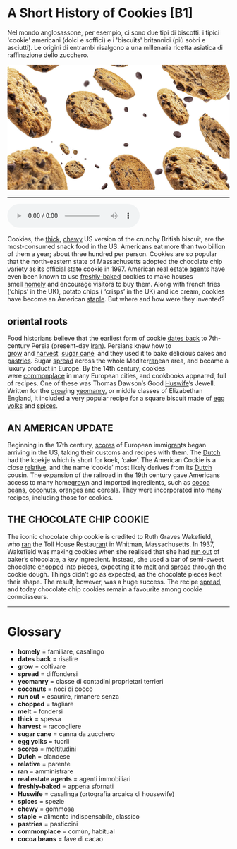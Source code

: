 # A Short History of Cookies   [B1]

Nel mondo anglosassone, per esempio, ci sono due tipi di biscotti: i tipici 'cookie' americani (dolci e soffici) e i 'biscuits' britannici (più sobri e asciutti). Le origini di entrambi risalgono a una millenaria ricetta asiatica di raffinazione dello zucchero.

![](A%20Short%20History%20of%20Cookies.jpg)

--------------

<div>
<audio controls autoplay>
    <source src="https://raw.githubusercontent.com/dartie/speakup/main/2023-03/A%20Short%20History%20of%20Cookies.mp3" type="audio/mpeg">
</audio>
</div>


Cookies, the [thick](## "spessa"), [chewy](## "gommosa") US version of the crunchy British biscuit, are the most-consumed snack food in the US. Americans eat more than two billion of them a year; about three hundred per person. Cookies are so popular that the north-eastern state of Massachusetts adopted the chocolate chip variety as its official state cookie in 1997. American [real estate agents](## "agenti immobiliari") have even been known to use [freshly-baked](## "appena sfornati") cookies to make houses smell [homely](## "familiare, casalingo") and encourage visitors to buy them. Along with french fries (‘chips’ in the UK), potato chips ( ‘crisps’ in the UK) and ice cream, cookies have become an American [staple](## "alimento indispensabile, classico"). But where and how were they invented? 

## oriental roots
Food historians believe that the earliest form of cookie [dates back](## "risalire") to 7th-century Persia (present-day I[ran](## "amministrare")). Persians knew how to [grow](## "coltivare") and [harvest](## "raccogliere")  [sugar cane](## "canna da zucchero")  and they used it to bake delicious cakes and [pastries](## "pasticcini"). Sugar [spread](## "diffondersi") across the whole Mediter[ran](## "amministrare")ean area, and became a luxury product in Europe. By the 14th century, cookies were [commonplace](## "común, habitual") in many European cities, and cookbooks appeared, full of recipes. One of these was Thomas Dawson’s Good [Huswife](## "casalinga (ortografia arcaica di housewife)")’s Jewell. Written for the [grow](## "coltivare")ing [yeomanry](## "classe di contadini proprietari terrieri"), or middle classes of Elizabethan England, it included a very popular recipe for a square biscuit made of [egg yolks](## "tuorli") and [spices](## "spezie"). 
 

## AN AMERICAN UPDATE
Beginning in the 17th century, [scores](## "moltitudini") of European immig[ran](## "amministrare")ts began arriving in the US, taking their customs and recipes with them. The [Dutch](## "olandese") had the koekje which is short for koek, ‘cake’. The American Cookie is a close [relative](## "parente"), and the name ‘cookie’ most likely derives from its [Dutch](## "olandese") cousin. The expansion of the railroad in the 19th century gave Americans access to many home[grow](## "coltivare")n and imported ingredients, such as [cocoa beans](## "fave di cacao"), [coconuts](## "noci di cocco"), o[ran](## "amministrare")ges and cereals. They were incorporated into many recipes, including those for cookies. 

## THE CHOCOLATE CHIP COOKIE
The iconic chocolate chip cookie is credited to Ruth Graves Wakefield, who [ran](## "amministrare") the Toll House Restau[ran](## "amministrare")t in Whitman, Massachusetts. In 1937, Wakefield was making cookies when she realised that she had [run out](## "esaurire, rimanere senza") of baker’s chocolate, a key ingredient. Instead, she used a bar of semi-sweet chocolate [chopped](## "tagliare") into pieces, expecting it to [melt](## "fondersi") and [spread](## "diffondersi") through the cookie dough. Things didn’t go as expected, as the chocolate pieces kept their shape. The result, however, was a huge success. The recipe [spread](## "diffondersi"), and today chocolate chip cookies remain a favourite among cookie connoisseurs. 

--------------

<div style = "display:block; clear:both; page-break-after:always;"></div>

# Glossary
* **homely** = familiare, casalingo
* **dates back** = risalire
* **grow** = coltivare
* **spread** = diffondersi
* **yeomanry** = classe di contadini proprietari terrieri
* **coconuts** = noci di cocco
* **run out** = esaurire, rimanere senza
* **chopped** = tagliare
* **melt** = fondersi
* **thick** = spessa
* **harvest** = raccogliere
* **sugar cane** = canna da zucchero
* **egg yolks** = tuorli
* **scores** = moltitudini
* **Dutch** = olandese
* **relative** = parente
* **ran** = amministrare
* **real estate agents** = agenti immobiliari
* **freshly-baked** = appena sfornati
* **Huswife** = casalinga (ortografia arcaica di housewife)
* **spices** = spezie
* **chewy** = gommosa
* **staple** = alimento indispensabile, classico
* **pastries** = pasticcini
* **commonplace** = común, habitual
* **cocoa beans** = fave di cacao
